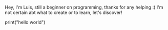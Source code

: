 Hey, I'm Luis, still a beginner on programming, thanks for any helping :)
I'm not certain abt what to create or to learn, let's discover!

print("hello world")